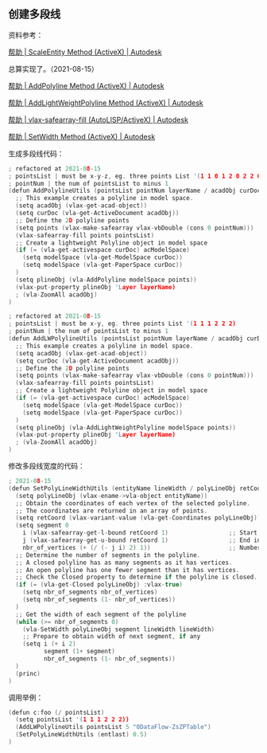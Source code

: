 ## 创建多段线

资料参考：

[帮助 | ScaleEntity Method (ActiveX) | Autodesk](https://help.autodesk.com/view/OARX/2018/CHS/?guid=GUID-F5A968AB-47BC-4D86-A04D-5985FF217596)

总算实现了。（2021-08-15）

[帮助 | AddPolyline Method (ActiveX) | Autodesk](https://help.autodesk.com/view/OARX/2018/CHS/?guid=GUID-ED02917C-D1D6-46B8-95C6-736163C31362)

[帮助 | AddLightWeightPolyline Method (ActiveX) | Autodesk](https://help.autodesk.com/view/OARX/2018/CHS/?guid=GUID-2003E0A1-5FB5-48A7-8CDA-2804F7C61C1C)

[帮助 | vlax-safearray-fill (AutoLISP/ActiveX) | Autodesk](https://help.autodesk.com/view/OARX/2018/CHS/?guid=GUID-7C2331B4-1A4D-40FF-B59A-D35F7942936B)

[帮助 | SetWidth Method (ActiveX) | Autodesk](https://help.autodesk.com/view/OARX/2018/CHS/?guid=GUID-ED45F9D1-AE03-4DF0-9F2D-2019BD42CD52)

生成多段线代码：

```c
; refactored at 2021-08-15
; pointsList | must be x-y-z, eg. three points List '(1 1 0 1 2 0 2 2 0)
; pointNum | the num of pointsList to minus 1
(defun AddPolylineUtils (pointsList pointNum layerName / acadObj curDoc points modelSpace)
  ;; This example creates a polyline in model space.
  (setq acadObj (vlax-get-acad-object))
  (setq curDoc (vla-get-ActiveDocument acadObj))
  ;; Define the 2D polyline points
  (setq points (vlax-make-safearray vlax-vbDouble (cons 0 pointNum)))
  (vlax-safearray-fill points pointsList)
  ;; Create a lightweight Polyline object in model space
  (if (= (vla-get-activespace curDoc) acModelSpace) 
    (setq modelSpace (vla-get-ModelSpace curDoc)) 
    (setq modelSpace (vla-get-PaperSpace curDoc)) 
  )
  (setq plineObj (vla-AddPolyline modelSpace points))
  (vlax-put-property plineObj 'Layer layerName)
  ; (vla-ZoomAll acadObj)
)

; refactored at 2021-08-15
; pointsList | must be x-y, eg. three points List '(1 1 1 2 2 2)
; pointNum | the num of pointsList to minus 1
(defun AddLWPolylineUtils (pointsList pointNum layerName / acadObj curDoc points modelSpace)
  ;; This example creates a polyline in model space.
  (setq acadObj (vlax-get-acad-object))
  (setq curDoc (vla-get-ActiveDocument acadObj))
  ;; Define the 2D polyline points
  (setq points (vlax-make-safearray vlax-vbDouble (cons 0 pointNum)))
  (vlax-safearray-fill points pointsList)
  ;; Create a lightweight Polyline object in model space
  (if (= (vla-get-activespace curDoc) acModelSpace) 
    (setq modelSpace (vla-get-ModelSpace curDoc)) 
    (setq modelSpace (vla-get-PaperSpace curDoc)) 
  )
  (setq plineObj (vla-AddLightWeightPolyline modelSpace points))
  (vlax-put-property plineObj 'Layer layerName)
  ; (vla-ZoomAll acadObj)
)
```

修改多段线宽度的代码：

```c
; 2021-08-15
(defun SetPolyLineWidthUtils (entityName lineWidth / polyLineObj retCoord segment i j nbr_of_vertices nbr_of_segments)
  (setq polyLineObj (vlax-ename->vla-object entityName))
  ;; Obtain the coordinates of each vertex of the selected polyline.
  ;; The coordinates are returned in an array of points.
  (setq retCoord (vlax-variant-value (vla-get-Coordinates polyLineObj)))
  (setq segment 0
    i (vlax-safearray-get-l-bound retCoord 1)                 ;; Start index of coordinates array
    j (vlax-safearray-get-u-bound retCoord 1)                 ;; End index of coordinates array
    nbr_of_vertices (+ (/ (- j i) 2) 1))                      ;; Number of vertices in the polyline
  ;; Determine the number of segments in the polyline.
  ;; A closed polyline has as many segments as it has vertices.
  ;; An open polyline has one fewer segment than it has vertices.
  ;; Check the Closed property to determine if the polyline is closed.
  (if (= (vla-get-Closed polyLineObj) :vlax-true)
    (setq nbr_of_segments nbr_of_vertices)
    (setq nbr_of_segments (1- nbr_of_vertices))
  )
  ;; Get the width of each segment of the polyline
  (while (>= nbr_of_segments 0)
    (vla-SetWidth polyLineObj segment lineWidth lineWidth)
    ;; Prepare to obtain width of next segment, if any
    (setq i (+ i 2)
          segment (1+ segment)
          nbr_of_segments (1- nbr_of_segments))
  )
  (princ)
)
```

调用举例：

```c
(defun c:foo (/ pointsList)
  (setq pointsList '(1 1 1 2 2 2))
  (AddLWPolylineUtils pointsList 5 "0DataFlow-ZsZPTable")
  (SetPolyLineWidthUtils (entlast) 0.5)
)
```
